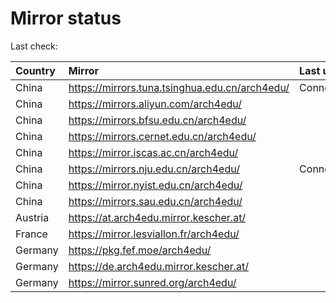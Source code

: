 <script src="./time.js"></script>
# Mirror status
Last check: <script type="text/javascript">localize(1725747625.630402);</script>

|Country|Mirror|Last update|
|:------|:-----|:----------|
|China|https://mirrors.tuna.tsinghua.edu.cn/arch4edu/|ConnectionError|
|China|https://mirrors.aliyun.com/arch4edu/|<script type="text/javascript">localize(1725691057);</script>|
|China|https://mirrors.bfsu.edu.cn/arch4edu/|<script type="text/javascript">localize(1725691057);</script>|
|China|https://mirrors.cernet.edu.cn/arch4edu/|<script type="text/javascript">localize(1725691057);</script>|
|China|https://mirror.iscas.ac.cn/arch4edu/|<script type="text/javascript">localize(1725691057);</script>|
|China|https://mirrors.nju.edu.cn/arch4edu/|ConnectionError|
|China|https://mirror.nyist.edu.cn/arch4edu/|<script type="text/javascript">localize(1725691057);</script>|
|China|https://mirrors.sau.edu.cn/arch4edu/|<script type="text/javascript">localize(1725691057);</script>|
|Austria|https://at.arch4edu.mirror.kescher.at/|<script type="text/javascript">localize(1725691057);</script>|
|France|https://mirror.lesviallon.fr/arch4edu/|<script type="text/javascript">localize(1725691057);</script>|
|Germany|https://pkg.fef.moe/arch4edu/|<script type="text/javascript">localize(1725691057);</script>|
|Germany|https://de.arch4edu.mirror.kescher.at/|<script type="text/javascript">localize(1725691057);</script>|
|Germany|https://mirror.sunred.org/arch4edu/|<script type="text/javascript">localize(1725691057);</script>|

<script src="./tablefilter/tablefilter.js"></script>
<script src="./table.js"></script>